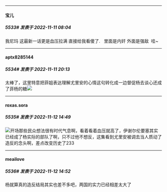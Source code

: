 

*****

####  宝儿  
##### 5533#       发表于 2022-11-11 08:04

我尼玛 这最新一话更是血压拉满 直接给我看傻了.   里面是内奸 外面是强敌  哇~



*****

####  aptx8285144  
##### 5534#       发表于 2022-11-11 20:13

太棒了，这里特意把菲姐表达理解尤里安的心情这句转化成一边督促杨去谈心还成了菲杨的糖<img src="https://static.saraba1st.com/image/smiley/face2017/077.png" referrerpolicy="no-referrer">



*****

####  roxas.sora  
##### 5535#       发表于 2022-11-12 14:49

<img src="https://static.saraba1st.com/image/smiley/face2017/053.png" referrerpolicy="no-referrer">开场那些民众想法很有时代气息啊，看着看着血压就高了，伊谢尔伦要塞其实已经成了杨实际的部队了啊，只不过他不想反，这集看到尤里安被调去当人质动了造反的念头啊，差点改变历史了233



*****

####  meailove  
##### 5536#       发表于 2022-11-12 14:52

杨就算真的造反结局其实也差不多吧，两国的实力已经相差太大了

